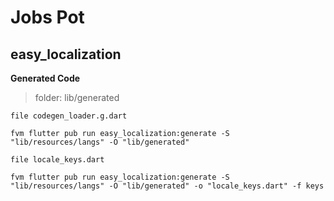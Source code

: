 # Jobs Pot
## easy_localization
**Generated Code**

>folder: lib/generated

`file codegen_loader.g.dart`
```
fvm flutter pub run easy_localization:generate -S "lib/resources/langs" -O "lib/generated"
```

`file locale_keys.dart`
```
fvm flutter pub run easy_localization:generate -S "lib/resources/langs" -O "lib/generated" -o "locale_keys.dart" -f keys
```